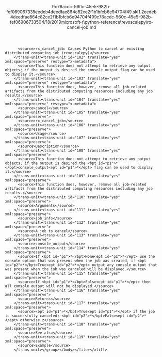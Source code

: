 <?xml version="1.0"?><xliff version="1.2" xmlns="urn:oasis:names:tc:xliff:document:1.2" xmlns:xsi="http://www.w3.org/2001/XMLSchema-instance" xsi:schemaLocation="urn:oasis:names:tc:xliff:document:1.2 xliff-core-1.2-transitional.xsd"><file datatype="xml" original="rx-cancel-job.md" source-language="en-US" target-language="en-US"><header><tool tool-id="mdxliff" tool-name="mdxliff" tool-version="1.0-d1654b2" tool-company="Microsoft" /><xliffext:skl_file_name xmlns:xliffext="urn:microsoft:content:schema:xliffextensions">9c76acdc-560c-45e5-982b-fef069067335eedeb4deedfae864c82ce2f1b1bfcb6e94704f49.skl</xliffext:skl_file_name><xliffext:version xmlns:xliffext="urn:microsoft:content:schema:xliffextensions">1.2</xliffext:version><xliffext:ms.openlocfilehash xmlns:xliffext="urn:microsoft:content:schema:xliffextensions">eedeb4deedfae864c82ce2f1b1bfcb6e94704f49</xliffext:ms.openlocfilehash><xliffext:ms.sourcegitcommit xmlns:xliffext="urn:microsoft:content:schema:xliffextensions">9c76acdc-560c-45e5-982b-fef069067335</xliffext:ms.sourcegitcommit><xliffext:ms.lasthandoff xmlns:xliffext="urn:microsoft:content:schema:xliffextensions">04/18/2019</xliffext:ms.lasthandoff><xliffext:ms.openlocfilepath xmlns:xliffext="urn:microsoft:content:schema:xliffextensions">microsoft-r\python-reference\revoscalepy\rx-cancel-job.md</xliffext:ms.openlocfilepath></header><body><group id="content" extype="content"><trans-unit id="101" translate="yes" xml:space="preserve" restype="x-metadata">
          <source>rx_cancel_job: Causes Python to cancel an existing distributed computing job (revoscalepy)</source>
        </trans-unit><trans-unit id="102" translate="yes" xml:space="preserve" restype="x-metadata">
          <source>This function does not attempt to retrieve any output objects; if the output is desired the console_output flag can be used to display it.</source>
        </trans-unit><trans-unit id="103" translate="yes" xml:space="preserve" restype="x-metadata">
          <source>This function does, however, remove all job-related artifacts from the distributed computing resources including any job results.</source>
        </trans-unit><trans-unit id="104" translate="yes" xml:space="preserve" restype="x-metadata">
          <source>cancel</source>
        </trans-unit><trans-unit id="105" translate="yes" xml:space="preserve">
          <source>rx_cancel_job</source>
        </trans-unit><trans-unit id="106" translate="yes" xml:space="preserve">
          <source>Usage</source>
        </trans-unit><trans-unit id="107" translate="yes" xml:space="preserve">
          <source>Description</source>
        </trans-unit><trans-unit id="108" translate="yes" xml:space="preserve">
          <source>This function does not attempt to retrieve any output objects; if the output is desired the <bpt id="p1">*</bpt>console_output<ept id="p1">*</ept> flag can be used to display it.</source>
        </trans-unit><trans-unit id="109" translate="yes" xml:space="preserve">
          <source>This function does, however, remove all job-related artifacts from the distributed computing resources including any job results.</source>
        </trans-unit><trans-unit id="110" translate="yes" xml:space="preserve">
          <source>Arguments</source>
        </trans-unit><trans-unit id="111" translate="yes" xml:space="preserve">
          <source>job_info</source>
        </trans-unit><trans-unit id="112" translate="yes" xml:space="preserve">
          <source>A job to cancel</source>
        </trans-unit><trans-unit id="113" translate="yes" xml:space="preserve">
          <source>console_output</source>
        </trans-unit><trans-unit id="114" translate="yes" xml:space="preserve">
          <source>If <bpt id="p1">*</bpt>None<ept id="p1">*</ept> use the console option that was present when the job was created, if <bpt id="p2">*</bpt>True<ept id="p2">*</ept> output any console output that was present when the job was canceled will be displayed.</source>
        </trans-unit><trans-unit id="115" translate="yes" xml:space="preserve">
          <source>If <bpt id="p1">*</bpt>False<ept id="p1">*</ept> then all console output will not be displayed.</source>
        </trans-unit><trans-unit id="116" translate="yes" xml:space="preserve">
          <source>Returns</source>
        </trans-unit><trans-unit id="117" translate="yes" xml:space="preserve">
          <source><bpt id="p1">*</bpt>True<ept id="p1">*</ept> if the job is successfully canceled; <bpt id="p2">*</bpt>False<ept id="p2">*</ept> otherwise.z</source>
        </trans-unit><trans-unit id="118" translate="yes" xml:space="preserve">
          <source>See also</source>
        </trans-unit><trans-unit id="119" translate="yes" xml:space="preserve">
          <source>Example</source>
        </trans-unit></group></body></file></xliff>